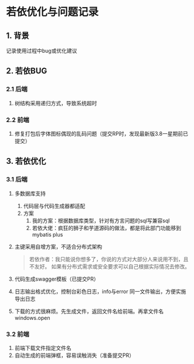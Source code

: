 # 若依优化与问题记录

## 1. 背景

记录使用过程中bug或优化建议

## 2. 若依BUG

### 2.1 后端

1. 树结构采用递归方式，导致系统超时

### 2.2 前端

1. 修复打包后字体图标偶现的乱码问题（提交RP时，发现最新版3.8一星期前已提交）

## 3. 若依优化

### 3.1 后端

1. 多数据库支持

   1. 代码层与代码生成器都适配
   1. 方案
      1. 我的方案：根据数据库类型，针对有方言问题的sql写兼容sql
      1. 若依大佬：疯狂的狮子和芋道源码的做法，都是将此部门功能移到mybatis plus

1. 主键采用自增方案，不适合分布式架构

   >若依作者：我只能说你想多了，你说的方式对大部分人来说用不到，且不友好。
   >如果有分布式需求或安全要求可以自己根据实际情况去修改。

1. 代码生成swagger模板（已提交PR）

1. 日志输出格式优化，控制台彩色日志，info与error 同一文件输出，方便实施导出日志

1. 下载的方式很麻烦。先生成文件，返回文件名给前端。再拿文件名 windows.open

### 3.2 前端

1. 前端下载文件指定文件名
2. 自动生成的前端弹框，容易误触消失（准备提交PR）